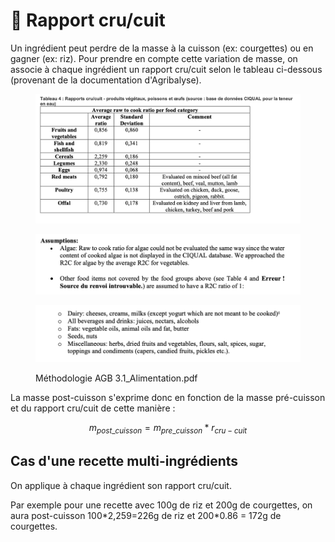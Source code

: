 # 🍚 Rapport cru/cuit

Un ingrédient peut perdre de la masse à la cuisson (ex: courgettes) ou en gagner (ex: riz). Pour prendre en compte cette variation de masse, on associe à chaque ingrédient un rapport cru/cuit selon le tableau ci-dessous (provenant de la documentation d'Agribalyse).

<figure><img src="../.gitbook/assets/image (3) (3).png" alt=""><figcaption></figcaption></figure>

<figure><img src="../.gitbook/assets/Screenshot 2023-01-19 at 23.40.38.png" alt=""><figcaption></figcaption></figure>

<figure><img src="../.gitbook/assets/Screenshot 2023-01-19 at 23.40.43.png" alt=""><figcaption><p>Méthodologie AGB 3.1_Alimentation.pdf</p></figcaption></figure>

La masse post-cuisson s'exprime donc en fonction de la masse pré-cuisson et du rapport cru/cuit de cette manière :

$$
m_{post\_cuisson} = m_{pre\_cuisson} * r_{cru-cuit}
$$

## Cas d'une recette multi-ingrédients

On applique à chaque ingrédient son rapport cru/cuit.

Par exemple pour une recette avec 100g de riz et 200g de courgettes, on aura post-cuisson 100\*2,259=226g de riz et 200\*0.86 = 172g de courgettes.
